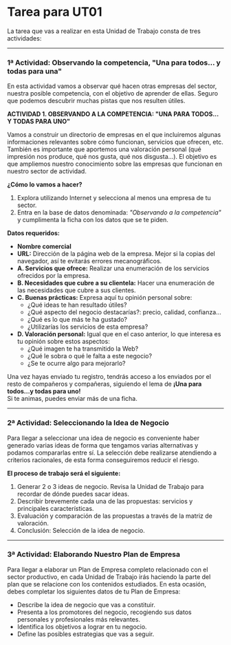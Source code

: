# Tarea para UT01

La tarea que vas a realizar en esta Unidad de Trabajo consta de tres actividades:

---

### 1ª Actividad: Observando la competencia, "Una para todos... y todas para una"

En esta actividad vamos a observar qué hacen otras empresas del sector, nuestra posible competencia, con el objetivo de aprender de ellas. Seguro que podemos descubrir muchas pistas que nos resulten útiles.

**ACTIVIDAD 1. OBSERVANDO A LA COMPETENCIA: "UNA PARA TODOS... Y TODAS PARA UNO"**

Vamos a construir un directorio de empresas en el que incluiremos algunas informaciones relevantes sobre cómo funcionan, servicios que ofrecen, etc. También es importante que aportemos una valoración personal (qué impresión nos produce, qué nos gusta, qué nos disgusta...). El objetivo es que ampliemos nuestro conocimiento sobre las empresas que funcionan en nuestro sector de actividad.

**¿Cómo lo vamos a hacer?**

1. Explora utilizando Internet y selecciona al menos una empresa de tu sector.
2. Entra en la base de datos denominada: *"Observando a la competencia"* y cumplimenta la ficha con los datos que se te piden.

**Datos requeridos:**

- **Nombre comercial**
- **URL:** Dirección de la página web de la empresa. Mejor si la copias del navegador, así te evitarás errores mecanográficos.
- **A. Servicios que ofrece:** Realizar una enumeración de los servicios ofrecidos por la empresa.
- **B. Necesidades que cubre a su clientela:** Hacer una enumeración de las necesidades que cubre a sus clientes.
- **C. Buenas prácticas:** Expresa aquí tu opinión personal sobre:
  - ¿Qué ideas te han resultado útiles?
  - ¿Qué aspecto del negocio destacarías?: precio, calidad, confianza...
  - ¿Qué es lo que más te ha gustado?
  - ¿Utilizarías los servicios de esta empresa?
- **D. Valoración personal:** Igual que en el caso anterior, lo que interesa es tu opinión sobre estos aspectos:
  - ¿Qué imagen te ha transmitido la Web?
  - ¿Qué le sobra o qué le falta a este negocio?
  - ¿Se te ocurre algo para mejorarlo?

Una vez hayas enviado tu registro, tendrás acceso a los enviados por el resto de compañeros y compañeras, siguiendo el lema de **¡Una para todos...y todas para uno!**  
Si te animas, puedes enviar más de una ficha.

---

### 2ª Actividad: Seleccionando la Idea de Negocio

Para llegar a seleccionar una idea de negocio es conveniente haber generado varias ideas de forma que tengamos varias alternativas y podamos compararlas entre sí. La selección debe realizarse atendiendo a criterios racionales, de esta forma conseguiremos reducir el riesgo.

**El proceso de trabajo será el siguiente:**

1. Generar 2 o 3 ideas de negocio. Revisa la Unidad de Trabajo para recordar de dónde puedes sacar ideas.
2. Describir brevemente cada una de las propuestas: servicios y principales características.
3. Evaluación y comparación de las propuestas a través de la matriz de valoración.
4. Conclusión: Selección de la idea de negocio.

---

### 3ª Actividad: Elaborando Nuestro Plan de Empresa

Para llegar a elaborar un Plan de Empresa completo relacionado con el sector productivo, en cada Unidad de Trabajo irás haciendo la parte del plan que se relacione con los contenidos estudiados. En esta ocasión, debes completar los siguientes datos de tu Plan de Empresa:

- Describe la idea de negocio que vas a constituir.
- Presenta a los promotores del negocio, recogiendo sus datos personales y profesionales más relevantes.
- Identifica los objetivos a lograr en tu negocio.
- Define las posibles estrategias que vas a seguir.
